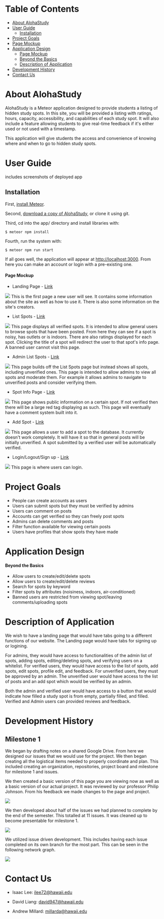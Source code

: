 # Table of Contents

* [About AlohaStudy](#about-alohastudy)
* [User Guide](#user-guide)
  * [Installation](#installation)
* [Project Goals](#project-goals)
* [Page Mockup](#page-mockup)
* [Application Design](#application-design)
  * [Page Mockup](#page-mockup)
  * [Beyond the Basics](#beyond-the-basics)
  * [Description of Application](#description-of-application)
* [Development History](#development-history)
* [Contact Us](#contact-us)

# About AlohaStudy

AlohaStudy is a Meteor application designed to provide students a listing of hidden study spots. In this site, you will be provided a listing with ratings, hours, capacity, accessibility, and capabilities of each study spot. It will also include a feature allowing students to give real-time feedback if it's either used or not used with a timestamp.

This application will give students the access and convenience of knowing where and when to go to hidden study spots.

# User Guide

includes screenshots of deployed app



## Installation
First, [install Meteor](https://www.meteor.com/install).

Second, [download a copy of AlohaStudy](https://github.com/alohastudy/alohastudy/archive/master.zip), or clone it using git.

Third, cd into the app/ directory and install libraries with:

```
$ meteor npm install
```

Fourth, run the system with:

```
$ meteor npm run start
```

If all goes well, the application will appear at [http://localhost:3000](http://localhost:3000). From here you can make an account or login with a pre-existing one. 

#### Page Mockup

 - Landing Page -  <a href='http://alohastudy.meteorapp.com/#/'>Link</a>
 <img src="mockups/landing.PNG">
 This is the first page a new user will see. It contains some information about the site as well as how to use it. There is also some information on the site's creators.
 
 - List Spots - <a href='http://alohastudy.meteorapp.com/#/listSpots'>Link</a>
 <img src="mockups/listSpots.PNG">
 This page displays all verified spots. It is intended to allow general users to browse spots that have been posted. From here they can see if a spot is noisy, has outlets or is indoors. There are also ratings displayed for each spot. Clicking the title of a spot will redirect the user to that spot's info page. A banned user cannot visit this page.
 
 - Admin List Spots - <a href='http://alohastudy.meteorapp.com/#/adminSpots'>Link</a>
 <img src="mockups/adminListSpots.PNG">
 This page builds off the List Spots page but instead shows all spots, including unverified ones. This page is intended to allow admins to view all spots and moderate them. For example it allows admins to navigate to unverified posts and consider verifying them.
 
 - Spot Info Page - <a href='http://alohastudy.meteorapp.com/#/view/msAu33FngnCjMNcPv'>Link</a>
 <img src="mockups/spotsInfo.PNG">
 This page shows public information on a certain spot. If not verified then there will be a large red tag displaying as such. This page will eventually have a comment system built into it.
 
 - Add Spot - <a href='http://alohastudy.meteorapp.com/#/add'>Link</a>
 <img src="mockups/addSpots.PNG">
 This page allows a user to add a spot to the database. It currently doesn't work completely. It will have it so that in general posts will be initially unverified. A spot submitted by a verified user will be automatically verified.
 
 - Login/Logout/Sign up - <a href='http://alohastudy.meteorapp.com/#/signin'>Link</a>
 <img src="mockups/login.png">
 This page is where users can login.


# Project Goals
 - People can create accounts as users
 - Users can submit spots but they must be verified by admins
 - Users can comment on posts
 - Accounts can get verified so they can freely post spots
 - Admins can delete comments and posts
 - Filter function available for viewing certain posts
 - Users have profiles that show spots they have made
 
# Application Design



#### Beyond the Basics

 - Allow users to create/edit/delete spots
 - Allow users to create/edit/delete reviews
 - Search for spots by keyword
 - Filter spots by attributes (noisiness, indoors, air-conditioned)
 - Banned users are restricted from viewing spot/leaving comments/uploading spots
    
# Description of Application
 
   We wish to have a landing page that would have tabs going to a different functions of our website. The Landing page would have tabs for signing up or logining. 
   
   For admins, they would have access to functionalities of the admin list of spots, adding spots, editing/deleting spots, and verifying users on a whitelist. For verified users, they would have access to the list of spots, add spots, edit spots, profile edit, and feedback. For unverified users, they must be approved by an admin. The unverified user would have access to the list of posts and an add spot which would be verified by an admin. 
   
   Both the admin and verified user would have access to a button that would indicate how filled a study spot is from empty, partially filled, and filled. Verified and Admin users can provided reviews and feedback.

# Development History

## Milestone 1

We began by drafting notes on a shared Google Drive. From here we designed our issues that we would use for the project. We then began creating all the logistical items needed to properly coordinate and plan. This included creating an organization, repositories, project board and milestone for milestone 1 and issues.

We then created a basic version of this page you are viewing now as well as a basic version of our actual project. It was reviewed by our professor Philip Johnson. From his feedback we made changes to the page and project.

<img src="images/m1milestone.PNG">

We then developed about half of the issues we had planned to complete by the end of the semester. This totalled at 11 issues. It was cleaned up to become presentable for milestone 1.

<img src="images/m1board.PNG">

We utilized issue driven development. This includes having each issue completed on its own branch for the most part. This can be seen in the following network graph.

<img src="images/m1network.PNG">

# Contact Us

 - Isaac Lee: ilee72@hawaii.edu

 - David Liang: david947@hawaii.edu

 - Andrew Millard: millarda@hawaii.edu


